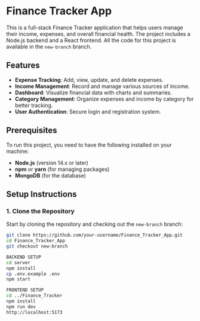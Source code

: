 # Finance Tracker App

This is a full-stack Finance Tracker application that helps users manage their income, expenses, and overall financial health. The project includes a Node.js backend and a React frontend. All the code for this project is available in the `new-branch` branch.

## Features

- **Expense Tracking**: Add, view, update, and delete expenses.
- **Income Management**: Record and manage various sources of income.
- **Dashboard**: Visualize financial data with charts and summaries.
- **Category Management**: Organize expenses and income by category for better tracking.
- **User Authentication**: Secure login and registration system.

## Prerequisites

To run this project, you need to have the following installed on your machine:

- **Node.js** (version 14.x or later)
- **npm** or **yarn** (for managing packages)
- **MongoDB** (for the database)

## Setup Instructions

### 1. Clone the Repository

Start by cloning the repository and checking out the `new-branch` branch:

```bash
git clone https://github.com/your-username/Finance_Tracker_App.git
cd Finance_Tracker_App
git checkout new-branch

BACKEND SETUP
cd server
npm install
cp .env.example .env
npm start

FRONTEND SETUP
cd ../Finance_Tracker
npm install
npm run dev
http://localhost:5173


